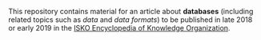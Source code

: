 This repository contains material for an article about **databases** (including related topics such as *data* and *data formats*) to be published in late 2018 or early 2019 in the [ISKO Encyclopedia of Knowledge Organization](http://www.isko.org/cyclo/).
